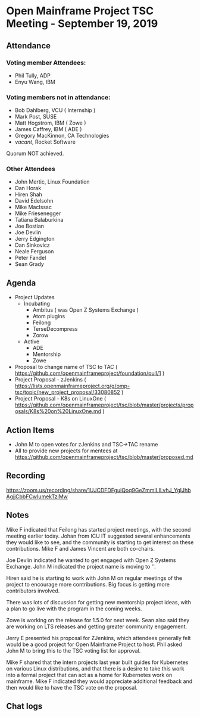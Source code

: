 # Open Mainframe Project TSC Meeting - September 19, 2019

## Attendance

### Voting member Attendees:

* Phil Tully, ADP
* Enyu Wang, IBM

### Voting members not in attendance:

* Bob Dahlberg, VCU ( Internship )
* Mark Post, SUSE
* Matt Hogstrom, IBM ( Zowe )
* James Caffrey, IBM ( ADE )
* Gregory MacKinnon, CA Technologies
* _vacant_, Rocket Software

Quorum NOT achieved.

### Other Attendees

* John Mertic, Linux Foundation
* Dan Horak
* Hiren Shah
* David Edelsohn
* Mike MacIssac
* Mike Friesenegger
* Tatiana Balaburkina
* Joe Bostian
* Joe Devlin
* Jerry Edgington
* Dan Sinkovicz
* Neale Ferguson
* Peter Fandel
* Sean Grady

## Agenda

* Project Updates
  * Incubating
    * Ambitus ( was Open Z Systems Exchange )
    * Atom plugins
    * Feilong
    * TerseDecompress
    * Zorow
  * Active
    * ADE
    * Mentorship
    * Zowe
* Proposal to change name of TSC to TAC ( https://github.com/openmainframeproject/foundation/pull/1 )
* Project Proposal - zJenkins ( https://lists.openmainframeproject.org/g/omp-tsc/topic/new_project_proposal/33080852 )
* Project Proposal - K8s on LinuxOne ( https://github.com/openmainframeproject/tsc/blob/master/projects/proposals/K8s%20on%20LinuxOne.md )

## Action Items

- John M to open votes for zJenkins and TSC->TAC rename
- All to provide new projects for mentees at https://github.com/openmainframeproject/tsc/blob/master/proposed.md

## Recording

https://zoom.us/recording/share/1UJCDFDFguiQoq9GeZmmILILvhJ_YgIJhbAgjjCbbFCwIumekTziMw

## Notes

Mike F indicated that Feilong has started project meetings, with the second meeting earlier today. Johan from ICU IT suggested several enhancements they would like to see, and the community is starting to get interest on these contributions. Mike F and James Vincent are both co-chairs.

Joe Devlin indicated he wanted to get engaged with Open Z Systems Exchange. John M indicated the project name is moving to ''.

Hiren said he is starting to work with John M on regular meetings of the project to encourage more contributions. Big focus is getting more contributors involved.

There was lots of discussion for getting new mentorship project ideas, with a plan to go live with the program in the coming weeks.

Zowe is working on the release for 1.5.0 for next week. Sean also said they are working on LTS releases and getting greater community engagement.

Jerry E presented his proposal for ZJenkins, which attendees generally felt would be a good project for Open Mainframe Project to host. Phil asked John M to bring this to the TSC voting list for approval.

Mike F shared that the intern projects last year built guides for Kubernetes on various Linux distributions, and that there is a desire to take this work into a formal project that can act as a home for Kubernetes work on mainframe. Mike F indicated they would appreciate additional feedback and then would like to have the TSC vote on the proposal.

## Chat logs
